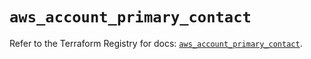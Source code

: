 # `aws_account_primary_contact`

Refer to the Terraform Registry for docs: [`aws_account_primary_contact`](https://registry.terraform.io/providers/hashicorp/aws/5.76.0/docs/resources/account_primary_contact).
